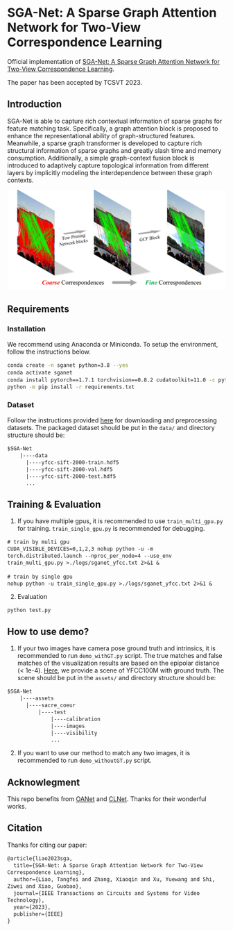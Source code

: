 # SGA-Net: A Sparse Graph Attention Network for Two-View Correspondence Learning

Official implementation of [SGA-Net: A Sparse Graph Attention Network for Two-View Correspondence Learning](https://ieeexplore.ieee.org/document/10124002). 

The paper has been accepted by TCSVT 2023. 

## Introduction
SGA-Net is able to capture rich contextual information of sparse graphs for feature matching task. 
Specifically, a graph attention block is proposed to enhance the representational ability of graph-structured features. 
Meanwhile, a sparse graph transformer is developed to capture rich structural information of sparse graphs and greatly slash time and memory consumption. 
Additionally, a simple graph-context fusion block is introduced to adaptively capture topological information from different layers by implicitly modeling the interdependence between these graph contexts. 

<div align=center><img src ="figs/Coarse-to-Fine.jpg" style="zoom:60%;"/></div>

## Requirements

### Installation
We recommend using Anaconda or Miniconda. To setup the environment, follow the instructions below. 
```bash
conda create -n sganet python=3.8 --yes
conda activate sganet
conda install pytorch==1.7.1 torchvision==0.8.2 cudatoolkit=11.0 -c pytorch --yes
python -m pip install -r requirements.txt
```

### Dataset
Follow the instructions provided [here](https://github.com/CARRLIANSS/early_learning/blob/main/OANet/README.md) for downloading and preprocessing datasets. 
The packaged dataset should be put in the `data/` and directory structure should be: 
```
$SGA-Net
    |----data
      |----yfcc-sift-2000-train.hdf5
      |----yfcc-sift-2000-val.hdf5
      |----yfcc-sift-2000-test.hdf5
      ...
```

## Training & Evaluation
1. If you have multiple gpus, it is recommended to use `train_multi_gpu.py` for training. `train_single_gpu.py` is recommended for debugging.
```
# train by multi gpu
CUDA_VISIBLE_DEVICES=0,1,2,3 nohup python -u -m torch.distributed.launch --nproc_per_node=4 --use_env train_multi_gpu.py >./logs/sganet_yfcc.txt 2>&1 &

# train by single gpu
nohup python -u train_single_gpu.py >./logs/sganet_yfcc.txt 2>&1 &
```

2. Evaluation
```
python test.py
```

## How to use demo?
1. If your two images have camera pose ground truth and intrinsics, it is recommended to run `demo_withGT.py` script. The true matches and false matches of the visualization results are based on the epipolar distance (< 1e-4). [Here](https://drive.google.com/file/d/1CM1SMD6P-eVfk9z-Bnz7HrB0CeGJSSfj/view?usp=drive_link), we provide a scene of YFCC100M with ground truth. The scene should be put in the `assets/` and directory structure should be:
```
$SGA-Net
    |----assets
      |----sacre_coeur
          |----test
              |----calibration
              |----images
              |----visibility
              ...
```

2. If you want to use our method to match any two images, it is recommended to run `demo_withoutGT.py` script. 


## Acknowlegment
This repo benefits from [OANet](https://github.com/zjhthu/OANet) and [CLNet](https://github.com/sailor-z/CLNet). Thanks for their wonderful works. 

## Citation
Thanks for citing our paper:

```
@article{liao2023sga,
  title={SGA-Net: A Sparse Graph Attention Network for Two-View Correspondence Learning},
  author={Liao, Tangfei and Zhang, Xiaoqin and Xu, Yuewang and Shi, Ziwei and Xiao, Guobao},
  journal={IEEE Transactions on Circuits and Systems for Video Technology},
  year={2023},
  publisher={IEEE}
}
```
